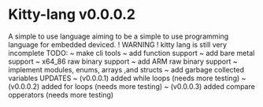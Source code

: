 # Kitty-lang v0.0.0.2
A simple to use language aiming to be a simple to use programming language for embedded deviced.
! WARNING !
kitty lang is still very incomplete
TODO:
 ~ make cli tools
 ~ add function support
 ~ add bare metal support
 ~ x64_86 raw binary support
 ~ add ARM raw binary support
 ~ implement modules, enums, arrays ,and structs
 ~ add garbage collected variables
 UPDATES
 ~ (v0.0.0.1) added while loops (needs more testing)
 ~ (v0.0.0.2) added for loops (needs more testing)
 ~ (v0.0.0.3) added compare opperators (needs more testing)
